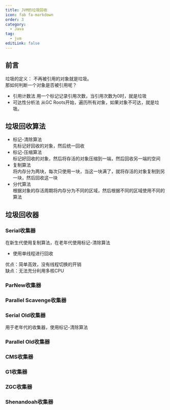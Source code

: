 ```yaml
---
title: JVM的垃圾回收
icon: fab fa-markdown
order: 3
category:
  - Java
tag:
  - jvm
editLink: false
---
```


## 前言
垃圾的定义： 不再被引用的对象就是垃圾。  
那如何判断一个对象是否被引用呢？
- 引用计数法  用一个标记记录引用次数，当引用次数为0时，就是垃圾
- 可达性分析法  从GC Roots开始，遍历所有对象，如果对象不可达，就是垃圾。

## 垃圾回收算法
- 标记-清除算法  
先标记好回收的对象，然后统一回收
- 标记-压缩算法  
标记好回收的对象，然后将存活的对象压缩到一端，然后回收另一端的空间
- 复制算法  
将内存分为两块，每次只使用一块，当这一块满了，就将存活的对象复制到另一块，然后回收这一块
- 分代算法  
根据对象的存活周期将内存分为不同的区域，然后根据不同的区域使用不同的算法


## 垃圾回收器

### Serial收集器
在新生代使用复制算法，在老年代使用标记-清除算法
- 使用单线程进行回收

优点：简单高效，没有线程切换的开销  
缺点：无法充分利用多核CPU

### ParNew收集器

### Parallel Scavenge收集器

### Serial Old收集器
用于老年代的收集器，使用标记-清除算法

### Parallel Old收集器

### CMS收集器

### G1收集器

### ZGC收集器

### Shenandoah收集器


